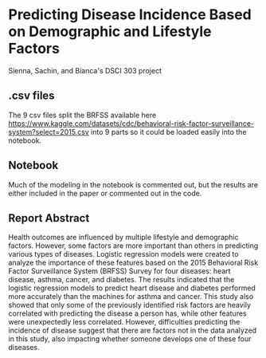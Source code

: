 # Predicting Disease Incidence Based on Demographic and Lifestyle Factors
Sienna, Sachin, and Bianca's DSCI 303 project

## .csv files
The 9 csv files split the BRFSS available here https://www.kaggle.com/datasets/cdc/behavioral-risk-factor-surveillance-system?select=2015.csv into 9 parts so it could be loaded easily into the notebook. 

## Notebook
Much of the modeling in the notebook is commented out, but the results are either included in the paper or commented out in the code. 

## Report Abstract
Health outcomes are influenced by multiple lifestyle and demographic factors. However, some factors are more important than others in predicting various types of diseases. Logistic regression models were created to analyze the importance of these features based on the 2015 Behavioral Risk Factor Surveillance System (BRFSS) Survey for four diseases: heart disease, asthma, cancer, and diabetes. The results indicated that the logistic regression models to predict heart disease and diabetes performed more accurately than the machines for asthma and cancer. This study also showed that only some of the previously identified risk factors are heavily correlated with predicting the disease a person has, while other features were unexpectedly less correlated. However, difficulties predicting the incidence of disease suggest that there are factors not in the data analyzed in this study, also impacting whether someone develops one of these four diseases. 
